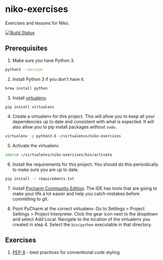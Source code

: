 # niko-exercises
Exercises and lessons for Niko.

[![Build Status](https://travis-ci.com/bharris47/niko-exercises.svg?branch=master)](https://travis-ci.com/bharris47/niko-exercises)

## Prerequisites

1. Make sure you have Python 3.
```bash
python3 --version
```

2. Install Python 3 if you don't have it.
```bash
brew install python
```

3. Install [virtualenv](https://virtualenv.pypa.io/en/stable/).

```bash
pip install virtualenv
```

4. Create a virtualenv for this project. This will allow you to keep all your dependencies up to date and consistent with what is expected. It will also allow you to pip install packages without `sudo`.
```bash
virtualenv -p python3.6 ~/virtualenvs/niko-exercises
```

5. Activate the virtualenv.
```bash
source ~/virtualenvs/niko-exercises/bin/activate
```

6. Install the requirements for this project. You should do this perioidically to make sure you are up to date.
```bash
pip install -r requirements.txt
```

7. Install [Pycharm Community Edition](https://www.jetbrains.com/pycharm/download). The IDE has tools that are going to make your life a lot easier and help you catch mistakes before committing to git.

8. Point PyCharm at the correct virtualenv. Go to Settings > Project Settings > Project Interpreter. Click the gear icon next to the dropdown and select Add Local. Navigate to the location of the virtualenv you created in step 4. Select the `bin/python` executable in that directory.

## Exercises

1. [PEP-8](exercises/pep8) - best practices for conventional code styling